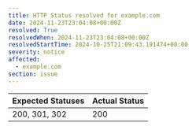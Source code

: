 ```yaml
---
title: HTTP Status resolved for example.com
date: 2024-11-23T23:04:08+00:00Z
resolved: True
resolvedWhen: 2024-11-23T23:04:08+00:00Z
resolvedStartTime: 2024-10-25T21:09:43.191474+00:00
severity: notice
affected:
  - example.com
section: issue
---
```


| Expected Statuses | Actual Status  |
|-------------------|----------------|
| 200, 301, 302 | 200 |
